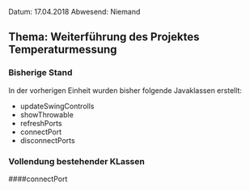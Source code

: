 Datum: 17.04.2018
Abwesend: Niemand

## Thema: Weiterführung des Projektes Temperaturmessung

### Bisherige Stand

In der vorherigen Einheit wurden bisher folgende Javaklassen erstellt:

* updateSwingControlls
* showThrowable
* refreshPorts
* connectPort
* disconnectPorts

### Vollendung bestehender KLassen

####connectPort

